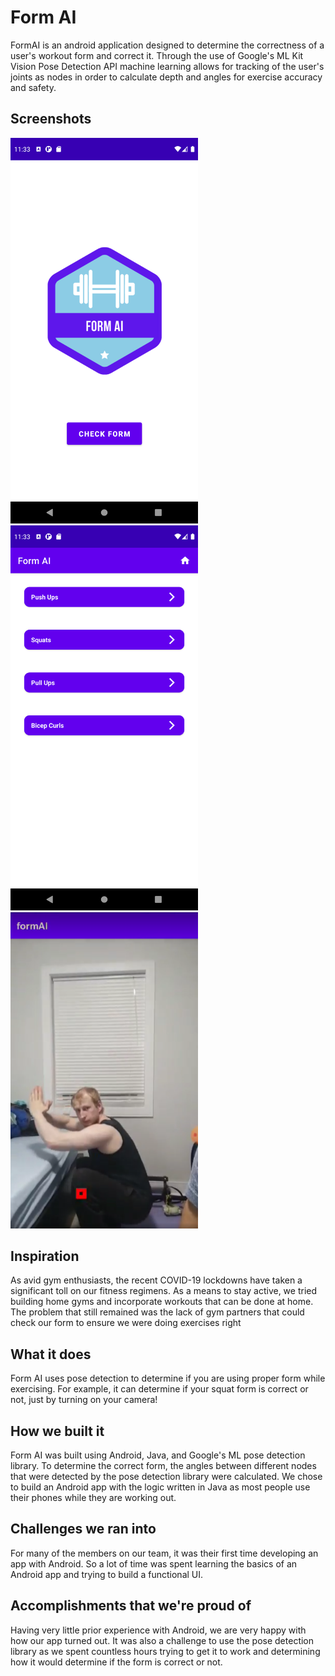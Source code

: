# Form AI

FormAI is an android application designed to determine the correctness of a user's workout form and correct it. Through the use of Google's ML Kit Vision Pose Detection API machine learning allows for tracking of the user's joints as nodes in order to calculate depth and angles for exercise accuracy and safety.


## Screenshots

<img src="https://github.com/EltonK888/Hack_the_North_2021/blob/master/Screenshot_1610858027.png" width=300 alt="home screen">
<img src="https://github.com/EltonK888/Hack_the_North_2021/blob/master/Screenshot_1610857991.png" width=300 alt="workout selection">
<img src="https://github.com/EltonK888/Hack_the_North_2021/blob/master/2.PNG" width=300 alt="form ai">


## Inspiration
As avid gym enthusiasts, the recent COVID-19 lockdowns have taken a significant toll on our fitness regimens. As a means to stay active, we tried building home gyms and incorporate workouts that can be done at home. The problem that still remained was the lack of gym partners that could check our form to ensure we were doing exercises right

## What it does
Form AI uses pose detection to determine if you are using proper form while exercising. For example, it can determine if your squat form is correct or not, just by turning on your camera!

## How we built it
Form AI was built using Android, Java, and Google's ML pose detection library. To determine the correct form, the angles between different nodes that were detected by the pose detection library were calculated. We chose to build an Android app with the logic written in Java as most people use their phones while they are working out.

## Challenges we ran into
For many of the members on our team, it was their first time developing an app with Android. So a lot of time was spent learning the basics of an Android app and trying to build a functional UI.

## Accomplishments that we're proud of
Having very little prior experience with Android, we are very happy with how our app turned out. It was also a challenge to use the pose detection library as we spent countless hours trying to get it to work and determining how it would determine if the form is correct or not.

